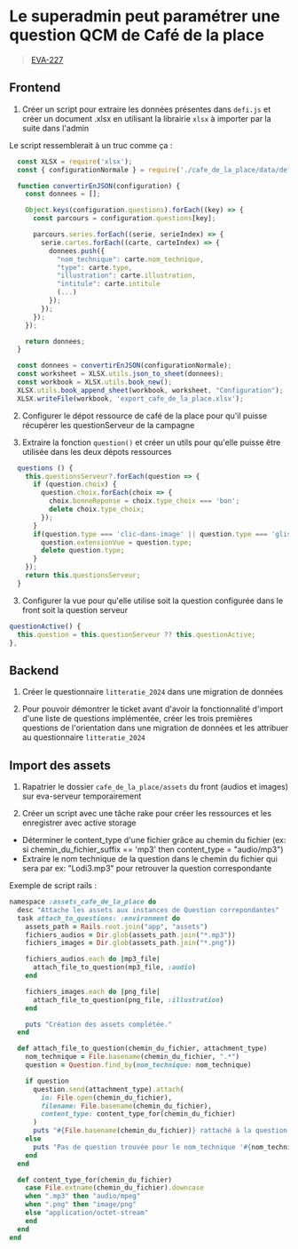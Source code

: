<!-- 📄 Standard : https://www.notion.so/captive/Le-cadrage-technique-dbb611e45f114737a6b14745caa584e9?pvs=4 -->
# Le superadmin peut paramétrer une question QCM de Café de la place

> [EVA-227](https://captive-team.atlassian.net/browse/EVA-227)

## Frontend

1. Créer un script pour extraire les données présentes dans `defi.js` et créer un document .xlsx en utilisant la librairie `xlsx` à importer par la suite dans l'admin

Le script ressemblerait à un truc comme ça :

```javascript
  const XLSX = require('xlsx');
  const { configurationNormale } = require('./cafe_de_la_place/data/defi.js');

  function convertirEnJSON(configuration) {
    const donnees = [];

    Object.keys(configuration.questions).forEach((key) => {
      const parcours = configuration.questions[key];

      parcours.series.forEach((serie, serieIndex) => {
        serie.cartes.forEach((carte, carteIndex) => {
          donnees.push({
            "nom_technique": carte.nom_technique,
            "type": carte.type,
            "illustration": carte.illustration,
            "intitule": carte.intitule
            (...)
          });
        });
      });
    });

    return donnees;
  }

  const donnees = convertirEnJSON(configurationNormale);
  const worksheet = XLSX.utils.json_to_sheet(donnees);
  const workbook = XLSX.utils.book_new();
  XLSX.utils.book_append_sheet(workbook, worksheet, "Configuration");
  XLSX.writeFile(workbook, 'export_cafe_de_la_place.xlsx');
```

2. Configurer le dépot ressource de café de la place pour qu'il puisse récupérer les questionServeur de la campagne

3. Extraire la fonction `question()` et créer un utils pour qu'elle puisse être utilisée dans les deux dépots ressources

```javascript
  questions () {
    this.questionsServeur?.forEach(question => {
      if (question.choix) {
        question.choix.forEach(choix => {
          choix.bonneReponse = choix.type_choix === 'bon';
          delete choix.type_choix;
        });
      }
      if(question.type === 'clic-dans-image' || question.type === 'glisser-deposer') {
        question.extensionVue = question.type;
        delete question.type;
      }
    });
    return this.questionsServeur;
  }
```

3. Configurer la vue pour qu'elle utilise soit la question configurée dans le front soit la question serveur

```javascript
questionActive() {
  this.question = this.questionServeur ?? this.questionActive;
},
```


## Backend

1. Créer le questionnaire `litteratie_2024` dans une migration de données

2. Pour pouvoir démontrer le ticket avant d'avoir la fonctionnalité d'import d'une liste de questions implémentée, créer les trois premières questions de l'orientation dans une migration de données et les attribuer au questionnaire `litteratie_2024`

## Import des assets

1. Rapatrier le dossier `cafe_de_la_place/assets` du front (audios et images) sur eva-serveur temporairement

2. Créer un script avec une tâche rake pour créer les ressources et les enregistrer avec active storage

- Déterminer le content_type d'une fichier grâce au chemin du fichier (ex: si chemin_du_fichier_suffix == 'mp3' then content_type = "audio/mp3")
- Extraire le nom technique de la question dans le chemin du fichier qui sera par ex: "Lodi3.mp3" pour retrouver la question correspondante

Exemple de script rails :

```ruby
namespace :assets_cafe_de_la_place do
  desc "Attache les assets aux instances de Question correpondantes"
  task attach_to_questions: :environment do
    assets_path = Rails.root.join("app", "assets")
    fichiers_audios = Dir.glob(assets_path.join("*.mp3"))
    fichiers_images = Dir.glob(assets_path.join("*.png"))

    fichiers_audios.each do |mp3_file|
      attach_file_to_question(mp3_file, :audio)
    end

    fichiers_images.each do |png_file|
      attach_file_to_question(png_file, :illustration)
    end

    puts "Création des assets complétée."
  end

  def attach_file_to_question(chemin_du_fichier, attachment_type)
    nom_technique = File.basename(chemin_du_fichier, ".*")
    question = Question.find_by(nom_technique: nom_technique)

    if question
      question.send(attachment_type).attach(
        io: File.open(chemin_du_fichier),
        filename: File.basename(chemin_du_fichier),
        content_type: content_type_for(chemin_du_fichier)
      )
      puts "#{File.basename(chemin_du_fichier)} rattaché à la question ##{question.id} (#{attachment_type})"
    else
      puts "Pas de question trouvée pour le nom_technique '#{nom_technique}'"
    end
  end

  def content_type_for(chemin_du_fichier)
    case File.extname(chemin_du_fichier).downcase
    when ".mp3" then "audio/mpeg"
    when ".png" then "image/png"
    else "application/octet-stream"
    end
  end
end
```
